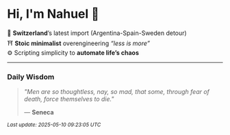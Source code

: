 # Hi, I'm Nahuel :tiger:

📍 **Switzerland**’s latest import (Argentina-Spain-Sweden detour)  
⛩️ **Stoic minimalist** overengineering *“less is more”*  
⚙️ Scripting simplicity to **automate life’s chaos**

---

### Daily Wisdom
> _"Men are so thoughtless, nay, so mad, that some, through fear of death, force themselves to die."_  
>
> — **Seneca**

<sub>*Last update: 2025-05-10 09:23:05 UTC*</sub>

